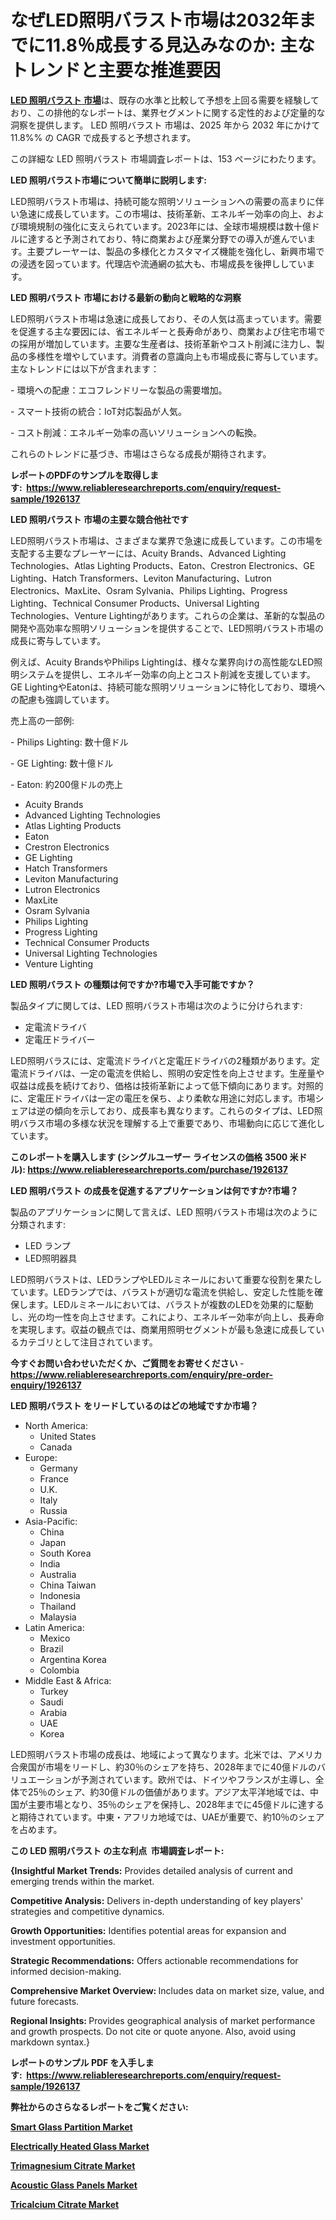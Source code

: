 <p><h1>なぜLED照明バラスト市場は2032年までに11.8％成長する見込みなのか: 主なトレンドと主要な推進要因</h1></p><p data-sourcepos="1:1-1:157"><strong><a href="https://www.reliableresearchreports.com/led-lighting-ballast-r1926137?utm_campaign=110&utm_medium=36&utm_source=Github&utm_content=ia&utm_term=01042025&utm_id=led-lighting-ballast">LED 照明バラスト 市場</a></strong>は、既存の水準と比較して予想を上回る需要を経験しており、この排他的なレポートは、業界セグメントに関する定性的および定量的な洞察を提供します。 LED 照明バラスト 市場は、2025 年から 2032 年にかけて 11.8%% の CAGR で成長すると予想されます。</p>
<p data-sourcepos="3:1-3:50">この詳細な LED 照明バラスト 市場調査レポートは、153 ページにわたります。</p>
<p><strong>LED 照明バラスト市場について簡単に説明します:</strong></p>
<p><p>LED照明バラスト市場は、持続可能な照明ソリューションへの需要の高まりに伴い急速に成長しています。この市場は、技術革新、エネルギー効率の向上、および環境規制の強化に支えられています。2023年には、全球市場規模は数十億ドルに達すると予測されており、特に商業および産業分野での導入が進んでいます。主要プレーヤーは、製品の多様化とカスタマイズ機能を強化し、新興市場での浸透を図っています。代理店や流通網の拡大も、市場成長を後押ししています。</p></p>
<p><strong>LED 照明バラスト 市場における最新の動向と戦略的な洞察</strong></p>
<p><p>LED照明バラスト市場は急速に成長しており、その人気は高まっています。需要を促進する主な要因には、省エネルギーと長寿命があり、商業および住宅市場での採用が増加しています。主要な生産者は、技術革新やコスト削減に注力し、製品の多様性を増やしています。消費者の意識向上も市場成長に寄与しています。主なトレンドには以下が含まれます：</p><p>- 環境への配慮：エコフレンドリーな製品の需要増加。</p><p>- スマート技術の統合：IoT対応製品が人気。</p><p>- コスト削減：エネルギー効率の高いソリューションへの転換。</p><p>これらのトレンドに基づき、市場はさらなる成長が期待されます。</p></p>
<p><strong>レポートのPDFのサンプルを取得します</strong><strong>:&nbsp;&nbsp;<a href="https://www.reliableresearchreports.com/enquiry/request-sample/1926137?utm_campaign=110&utm_medium=36&utm_source=Github&utm_content=ia&utm_term=01042025&utm_id=led-lighting-ballast">https://www.reliableresearchreports.com/enquiry/request-sample/1926137</a></strong></p>
<p><strong>LED 照明バラスト 市場の主要な競合他社です</strong></p>
<p><p>LED照明バラスト市場は、さまざまな業界で急速に成長しています。この市場を支配する主要なプレーヤーには、Acuity Brands、Advanced Lighting Technologies、Atlas Lighting Products、Eaton、Crestron Electronics、GE Lighting、Hatch Transformers、Leviton Manufacturing、Lutron Electronics、MaxLite、Osram Sylvania、Philips Lighting、Progress Lighting、Technical Consumer Products、Universal Lighting Technologies、Venture Lightingがあります。これらの企業は、革新的な製品の開発や高効率な照明ソリューションを提供することで、LED照明バラスト市場の成長に寄与しています。</p><p>例えば、Acuity BrandsやPhilips Lightingは、様々な業界向けの高性能なLED照明システムを提供し、エネルギー効率の向上とコスト削減を支援しています。GE LightingやEatonは、持続可能な照明ソリューションに特化しており、環境への配慮も強調しています。</p><p>売上高の一部例:</p><p>- Philips Lighting: 数十億ドル</p><p>- GE Lighting: 数十億ドル</p><p>- Eaton: 約200億ドルの売上</p></p>
<p><ul><li>Acuity Brands</li><li>Advanced Lighting Technologies</li><li>Atlas Lighting Products</li><li>Eaton</li><li>Crestron Electronics</li><li>GE Lighting</li><li>Hatch Transformers</li><li>Leviton Manufacturing</li><li>Lutron Electronics</li><li>MaxLite</li><li>Osram Sylvania</li><li>Philips Lighting</li><li>Progress Lighting</li><li>Technical Consumer Products</li><li>Universal Lighting Technologies</li><li>Venture Lighting</li></ul></p>
<p><strong>LED 照明バラスト の種類は何ですか?市場で入手可能ですか？</strong></p>
<p>製品タイプに関しては、LED 照明バラスト市場は次のように分けられます:</p>
<p><ul><li>定電流ドライバ</li><li>定電圧ドライバー</li></ul></p>
<p><p>LED照明バラスには、定電流ドライバと定電圧ドライバの2種類があります。定電流ドライバは、一定の電流を供給し、照明の安定性を向上させます。生産量や収益は成長を続けており、価格は技術革新によって低下傾向にあります。対照的に、定電圧ドライバは一定の電圧を保ち、より柔軟な用途に対応します。市場シェアは逆の傾向を示しており、成長率も異なります。これらのタイプは、LED照明バラス市場の多様な状況を理解する上で重要であり、市場動向に応じて進化しています。</p></p>
<p><strong>このレポートを購入します (シングルユーザー ライセンスの価格 3500 米ドル):&nbsp;<a href="https://www.reliableresearchreports.com/purchase/1926137?utm_campaign=110&utm_medium=36&utm_source=Github&utm_content=ia&utm_term=01042025&utm_id=led-lighting-ballast">https://www.reliableresearchreports.com/purchase/1926137</a></strong></p>
<p><strong>LED 照明バラスト の成長を促進するアプリケーションは何ですか?市場？</strong></p>
<p>製品のアプリケーションに関して言えば、LED 照明バラスト市場は次のように分類されます:</p>
<p><ul><li>LED ランプ</li><li>LED照明器具</li></ul></p>
<p><p>LED照明バラストは、LEDランプやLEDルミネールにおいて重要な役割を果たしています。LEDランプでは、バラストが適切な電流を供給し、安定した性能を確保します。LEDルミネールにおいては、バラストが複数のLEDを効果的に駆動し、光の均一性を向上させます。これにより、エネルギー効率が向上し、長寿命を実現します。収益の観点では、商業用照明セグメントが最も急速に成長しているカテゴリとして注目されています。</p></p>
<p><strong>今すぐお問い合わせいただくか、ご質問をお寄せください</strong><strong>&nbsp;</strong>-<strong><a href="https://www.reliableresearchreports.com/enquiry/pre-order-enquiry/1926137?utm_campaign=110&utm_medium=36&utm_source=Github&utm_content=ia&utm_term=01042025&utm_id=led-lighting-ballast">https://www.reliableresearchreports.com/enquiry/pre-order-enquiry/1926137</a></strong></p>
<p><strong>LED 照明バラスト をリードしているのはどの地域ですか市場？</strong></p>
<p><ul>
    <li>
        North America:
        <ul>
            <li>United States</li>
            <li>Canada</li>
        </ul>
    </li>
    <li>
        Europe:
        <ul>
            <li>Germany</li>
            <li>France</li>
            <li>U.K.</li>
            <li>Italy</li>
            <li>Russia</li>
        </ul>
    </li>
    <li>
        Asia-Pacific:
        <ul>
            <li>China</li>
            <li>Japan</li>
            <li>South Korea</li>
            <li>India</li>
            <li>Australia</li>
            <li>China Taiwan</li>
            <li>Indonesia</li>
            <li>Thailand</li>
            <li>Malaysia</li>
        </ul>
    </li>
    <li>
        Latin America:
        <ul>
            <li>Mexico</li>
            <li>Brazil</li>
            <li>Argentina Korea</li>
            <li>Colombia</li>
        </ul>
    </li>
    <li>
        Middle East & Africa:
        <ul>
            <li>Turkey</li>
            <li>Saudi</li>
            <li>Arabia</li>
            <li>UAE</li>
            <li>Korea</li>
        </ul>
    </li>
    </ul></p>
<p><p>LED照明バラスト市場の成長は、地域によって異なります。北米では、アメリカ合衆国が市場をリードし、約30％のシェアを持ち、2028年までに40億ドルのバリュエーションが予測されています。欧州では、ドイツやフランスが主導し、全体で25％のシェア、約30億ドルの価値があります。アジア太平洋地域では、中国が主要市場となり、35％のシェアを保持し、2028年までに45億ドルに達すると期待されています。中東・アフリカ地域では、UAEが重要で、約10％のシェアを占めます。</p></p>
<p><strong>この LED 照明バラスト の主な利点&nbsp; 市場調査レポート:</strong></p>
<p><strong>{Insightful Market Trends:</strong> Provides detailed analysis of current and emerging trends within the market.</p>
<p><strong>Competitive Analysis:</strong> Delivers in-depth understanding of key players' strategies and competitive dynamics.</p>
<p><strong>Growth Opportunities:</strong> Identifies potential areas for expansion and investment opportunities.</p>
<p><strong>Strategic Recommendations:</strong> Offers actionable recommendations for informed decision-making.</p>
<p><strong>Comprehensive Market Overview: </strong>Includes data on market size, value, and future forecasts.</p>
<p><strong>Regional Insights: </strong>Provides geographical analysis of market performance and growth prospects. Do not cite or quote anyone. Also, avoid using markdown syntax.}</p>
<p><strong>レポートのサンプル PDF を入手します:&nbsp;</strong><strong>&nbsp;<a href="https://www.reliableresearchreports.com/enquiry/request-sample/1926137?utm_campaign=110&utm_medium=36&utm_source=Github&utm_content=ia&utm_term=01042025&utm_id=led-lighting-ballast">https://www.reliableresearchreports.com/enquiry/request-sample/1926137</a></strong></p>
<p></p>
<p></p>
<p></p>
<p></p>
<p><strong>弊社からのさらなるレポートをご覧ください:</strong></p>
<p><strong><p><a href="https://github.com/ludongfomban/Market-Research-Report-List-1/blob/main/smart-glass-partition-market.md?utm_campaign=110&utm_medium=36&utm_source=Github&utm_content=ia&utm_term=01042025&utm_id=led-lighting-ballast">Smart Glass Partition Market</a></p><p><a href="https://github.com/kimanyuzuga/Market-Research-Report-List-1/blob/main/electrically-heated-glass-market.md?utm_campaign=110&utm_medium=36&utm_source=Github&utm_content=ia&utm_term=01042025&utm_id=led-lighting-ballast">Electrically Heated Glass Market</a></p><p><a href="https://github.com/lalkobrinarb/Market-Research-Report-List-1/blob/main/trimagnesium-citrate-market.md?utm_campaign=110&utm_medium=36&utm_source=Github&utm_content=ia&utm_term=01042025&utm_id=led-lighting-ballast">Trimagnesium Citrate Market</a></p><p><a href="https://github.com/variothonia/Market-Research-Report-List-1/blob/main/acoustic-glass-panels-market.md?utm_campaign=110&utm_medium=36&utm_source=Github&utm_content=ia&utm_term=01042025&utm_id=led-lighting-ballast">Acoustic Glass Panels Market</a></p><p><a href="https://github.com/hutchkloor4x/Market-Research-Report-List-1/blob/main/tricalcium-citrate-market.md?utm_campaign=110&utm_medium=36&utm_source=Github&utm_content=ia&utm_term=01042025&utm_id=led-lighting-ballast">Tricalcium Citrate Market</a></p></strong></p>